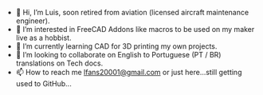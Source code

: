 - 👋 Hi, I’m Luis, soon retired from aviation (licensed aircraft maintenance engineer). 
- 👀 I’m interested in FreeCAD Addons like macros to be used on my maker live as a hobbist.
- 🌱 I’m currently learning CAD for 3D printing my own projects.
- 💞️ I’m looking to collaborate on English to Portuguese (PT / BR) translations on Tech docs.
- 📫 How to reach me lfans20001@gmail.com or just here...still getting used to GitHub...

<!---
lfans2001/lfans2001 is a ✨ special ✨ repository because its `README.md` (this file) appears on your GitHub profile.
You can click the Preview link to take a look at your changes.
--->
